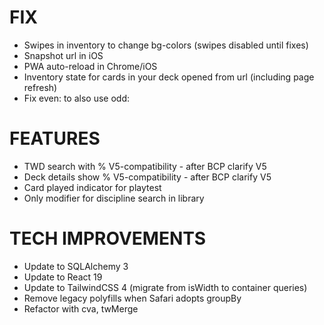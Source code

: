 # FIX
- Swipes in inventory to change bg-colors (swipes disabled until fixes)
- Snapshot url in iOS
- PWA auto-reload in Chrome/iOS
- Inventory state for cards in your deck opened from url (including page refresh)
- Fix even: to also use odd:

# FEATURES
- TWD search with % V5-compatibility - after BCP clarify V5
- Deck details show % V5-compatibility - after BCP clarify V5
- Card played indicator for playtest
- Only modifier for discipline search in library

# TECH IMPROVEMENTS
- Update to SQLAlchemy 3
- Update to React 19
- Update to TailwindCSS 4 (migrate from isWidth to container queries)
- Remove legacy polyfills when Safari adopts groupBy
- Refactor with cva, twMerge
